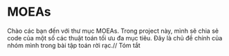 # MOEAs
Chào các bạn đến với thư mục MOEAs. Trong project này, mình sẽ chia sẻ code của một số các thuật toán tối ưu đa mục tiêu. Đây là chủ đề chính của nhóm mình trong bài tập toán rời rạc.//
Tóm tắt

